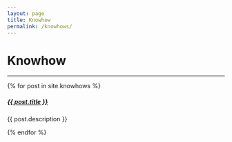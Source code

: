 ```yaml
---
layout: page
title: Knowhow
permalink: /knowhows/
---
```


# Knowhow

<div class="section-index">
    <hr class="panel-line">
    {% for post in site.knowhows  %}
    <div class="entry">
    <h5><a href="{{ post.url | prepend: site.baseurl }}">{{ post.title }}</a></h5>
    <p>{{ post.description }}</p>
    </div>{% endfor %}
</div>
